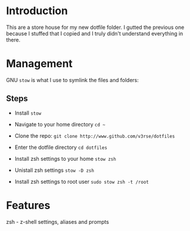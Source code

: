 # Introduction
This are a store house for my new dotfile folder. I gutted the previous one because I stuffed that I copied and I truly didn't understand everything in there.

# Management
GNU `stow` is what I use  to symlink the files and folders:

## Steps
- Install `stow`
- Navigate to your home directory
`cd ~`

- Clone the repo:
`git clone http://www.github.com/v3rse/dotfiles`

- Enter the dotfile directory
`cd dotfiles`

- Install zsh settings to your home
`stow zsh`

- Unistall zsh settings
`stow -D zsh`

- Install zsh settings to root user
`sudo stow zsh -t /root`

# Features
zsh - z-shell settings, aliases and prompts
